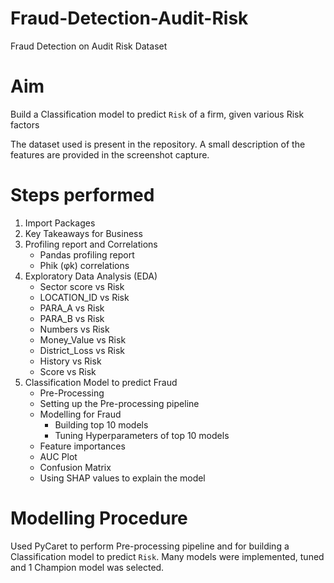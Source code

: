 # Fraud-Detection-Audit-Risk
Fraud Detection on Audit Risk Dataset

# Aim 
Build a Classification model to predict `Risk` of a firm, given various Risk factors

The dataset used is present in the repository. A small description of the features are provided in the screenshot capture.

# Steps performed 
1. Import Packages
2. Key Takeaways for Business
3. Profiling report and Correlations
    - Pandas profiling report
    - Phik (φk) correlations
4. Exploratory Data Analysis (EDA)
    - Sector score vs Risk
    - LOCATION_ID vs Risk
    - PARA_A vs Risk
    - PARA_B vs Risk
    - Numbers vs Risk
    - Money_Value vs Risk
    - District_Loss vs Risk
    - History vs Risk
    - Score vs Risk
5. Classification Model to predict Fraud
    - Pre-Processing
    - Setting up the Pre-processing pipeline
    - Modelling for Fraud
        - Building top 10 models
        - Tuning Hyperparameters of top 10 models
    - Feature importances
    - AUC Plot
    - Confusion Matrix
    - Using SHAP values to explain the model
    

# Modelling Procedure  
Used PyCaret to perform Pre-processing pipeline and for building a Classification model to predict `Risk`. 
Many models were implemented, tuned and 1 Champion model was selected.


